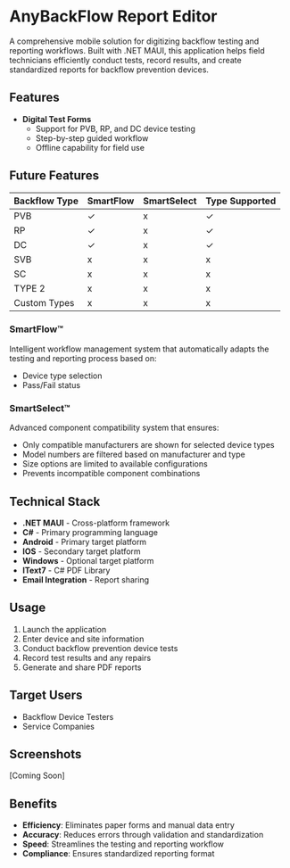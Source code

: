# AnyBackFlow Report Editor
A comprehensive mobile solution for digitizing backflow testing and reporting workflows. Built with .NET MAUI, this application helps field technicians efficiently conduct tests, record results, and create standardized reports for backflow prevention devices.

## Features
- **Digital Test Forms**
  - Support for PVB, RP, and DC device testing
  - Step-by-step guided workflow
  - Offline capability for field use

## Future Features
| Backflow Type | SmartFlow | SmartSelect | Type Supported |
|---------------|-----------|-------------|----------------|
| PVB           | ✓         | x           | ✓              |
| RP            | ✓         | x           | ✓              |
| DC            | ✓         | x           | ✓              |
| SVB           | x         | x           | x              |
| SC            | x         | x           | x              |
| TYPE 2        | x         | x           | x              |
| Custom Types  | x         | x           | x              |

### SmartFlow™
Intelligent workflow management system that automatically adapts the testing and reporting process based on:
- Device type selection
- Pass/Fail status

### SmartSelect™
Advanced component compatibility system that ensures:
- Only compatible manufacturers are shown for selected device types
- Model numbers are filtered based on manufacturer and type
- Size options are limited to available configurations
- Prevents incompatible component combinations

## Technical Stack
- **.NET MAUI** - Cross-platform framework
- **C#** - Primary programming language
- **Android** - Primary target platform
- **IOS** - Secondary target platform
- **Windows** - Optional target platform
- **IText7** - C# PDF Library
- **Email Integration** - Report sharing

## Usage
1. Launch the application
2. Enter device and site information
3. Conduct backflow prevention device tests
4. Record test results and any repairs
5. Generate and share PDF reports

## Target Users
- Backflow Device Testers
- Service Companies

## Screenshots

[Coming Soon]

## Benefits
- **Efficiency**: Eliminates paper forms and manual data entry
- **Accuracy**: Reduces errors through validation and standardization
- **Speed**: Streamlines the testing and reporting workflow
- **Compliance**: Ensures standardized reporting format
